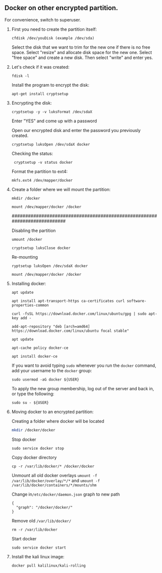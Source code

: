 ## Docker on other encrypted partition.

For convenience, switch to superuser.

1. First you need to create the partition itself:

   ```
   cfdisk /dev/youDisk (example /dev/sda)
   ```

   Select the disk that we want to trim for the new one if there is no free space. Select "resize" and allocate disk space for the new one. Select "free space" and create a new disk. Then select "write" and enter yes.

2. Let's check if it was created:

   ```
   fdisk -l
   ```

   Install the program to encrypt the disk:

   ```
   apt-get install cryptsetup
   ```

3. Encrypting the disk:

   ```
   cryptsetup -y -v luksFormat /dev/sdaX
   ```
   
   Enter "YES" and come up with a password
   
   Open our encrypted disk and enter the password you previously created.
   
   ```
   cryptsetup luksOpen /dev/sdaX docker
   ```
   
   Checking the status:
   
   ```
    cryptsetup -v status docker
   ```
   
   Format the partition to ext4:
   
   ```
   mkfs.ext4 /dev/mapper/docker
   ```
   
4. Create a folder where we will mount the partition:

   ```
   mkdir /docker
   ```

   ```
   mount /dev/mapper/docker /docker
   ```

   ##########################################################################

   Disabling the partition

   ```
   umount /docker
   ```

   ```
   cryptsetup luksClose docker
   ```

   Re-mounting

   ```
   ryptsetup luksOpen /dev/sdaX docker
   ```

   ```
   mount /dev/mapper/docker /docker
   ```

5. Installing docker: 

   ```
   apt update
   ```

   ```
   apt install apt-transport-https ca-certificates curl software-properties-common
   ```

   ```
   curl -fsSL https://download.docker.com/linux/ubuntu/gpg | sudo apt-key add -
   ```

   ```
   add-apt-repository "deb [arch=amd64] https://download.docker.com/linux/ubuntu focal stable"
   ```

   ```
   apt update
   ```

   ```
   apt-cache policy docker-ce
   ```

   ```
   apt install docker-ce
   ```

   If you want to avoid typing `sudo` whenever you run the `docker` command, add your username to the `docker` group:

   ```
   sudo usermod -aG docker ${USER}
   ```

   To apply the new group membership,  log out of the server and back in, or type the following:

   ```
   sudo su - ${USER}
   ```

6. Moving docker to an encrypted partition:

   Creating a folder where docker will be located

   ```bash
   mkdir /docker/docker
   ```

   Stop docker 

   ```
   sudo service docker stop
   ```

   Copy docker directory

   ```
   cp -r /var/lib/docker/* /docker/docker
   ```

   Unmount all old docker overlays `umount -f /var/lib/docker/overlay/*/*` and `umount -f /var/lib/docker/containers/*/mounts/shm`

   Change in`/etc/docker/daemon.json` graph to new path

   ```
   {
     "graph": "/docker/docker/"
   }
   ```

   Remove old `/var/lib/docker/`

   ```
   rm -r /var/lib/docker
   ```

   Start docker 

   ```
   sudo service docker start
   ```

7. Install the kali linux image:

   ```
   docker pull kalilinux/kali-rolling
   ```

   

   

